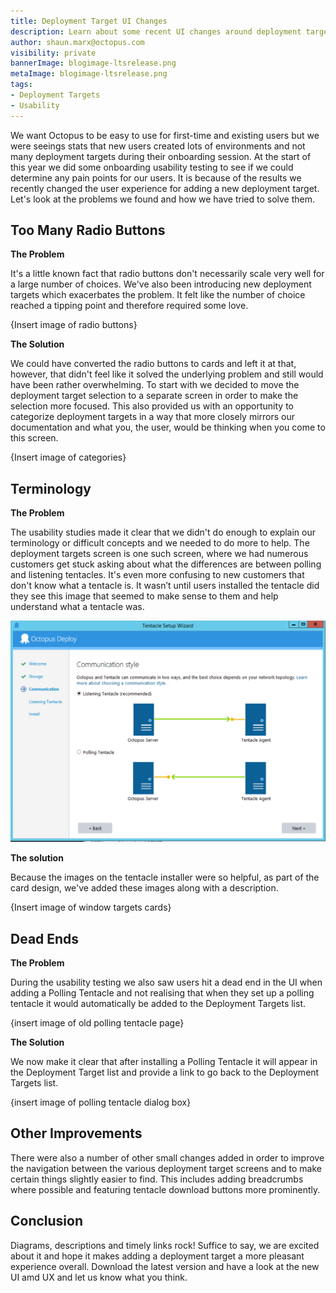```yaml
---
title: Deployment Target UI Changes
description: Learn about some recent UI changes around deployment targets and why we made them.
author: shaun.marx@octopus.com
visibility: private
bannerImage: blogimage-ltsrelease.png
metaImage: blogimage-ltsrelease.png
tags:
- Deployment Targets
- Usability
---
```


We want Octopus to be easy to use for first-time and existing users but we were seeings stats that new users created lots of environments and not many deployment targets during their onboarding session.
At the start of this year we did some onboarding usability testing to see if we could determine any pain points for our users. It is because of the results we recently changed the user experience for adding a new deployment target.
Let's look at the problems we found and how we have tried to solve them.

## Too Many Radio Buttons

**The Problem**

It's a little known fact that radio buttons don't necessarily scale very well for a large number of choices. We've also been introducing new deployment targets
which exacerbates the problem. It felt like the number of choice reached a tipping point and therefore required some love.

{Insert image of radio buttons}

**The Solution**

We could have converted the radio buttons to cards and left it at that, however, that didn't feel like it solved the underlying problem and still would have
been rather overwhelming. To start with we decided to move the deployment target selection to a separate screen in order to make the selection more focused.
This also provided us with an opportunity to categorize deployment targets in a way that more closely mirrors our documentation and what you, the user, would be thinking when you come to this screen.

{Insert image of categories}


## Terminology

**The Problem**

The usability studies made it clear that we didn't do enough to explain our terminology or difficult concepts and we needed to do more to help.
The deployment targets screen is one such screen, where we had numerous customers get stuck asking about what the differences are between polling and listening tentacles.
It's even more confusing to new customers that don't know what a tentacle is. It wasn’t until users installed the tentacle did they see this image that seemed to make sense to them and help understand what a tentacle was.

![](Old-tentacle-images.png "width=500")

**The solution**

Because the images on the tentacle installer were so helpful, as part of the card design, we've added these images along with a description.

{Insert image of window targets cards}

## Dead Ends
**The Problem**

During the usability testing we also saw users hit a dead end in the UI when adding a Polling Tentacle and not realising that when they set up a polling tentacle it would automatically be added to the Deployment Targets list.

{insert image of old polling tentacle page}

**The Solution**

We now make it clear that after installing a Polling Tentacle it will appear in the Deployment Target list and provide a link to go back to the Deployment Targets list.

{insert image of polling tentacle dialog box}

## Other Improvements

There were also a number of other small changes added in order to improve the navigation between the various deployment target screens and to make certain
things slightly easier to find. This includes adding breadcrumbs where possible and featuring tentacle download buttons more prominently.

## Conclusion

Diagrams, descriptions and timely links rock! Suffice to say, we are excited about it and hope it makes adding a deployment target a more pleasant experience overall.
Download the latest version and have a look at the new UI amd UX and let us know what you think.